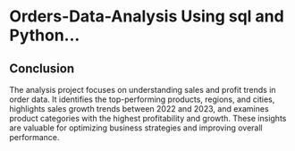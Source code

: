 # Orders-Data-Analysis Using sql and Python...
## Conclusion
The analysis project focuses on understanding sales and profit trends in order data. It identifies the top-performing products, regions, and cities, highlights sales growth trends between 2022 and 2023, and examines product categories with the highest profitability and growth. These insights are valuable for optimizing business strategies and improving overall performance.

